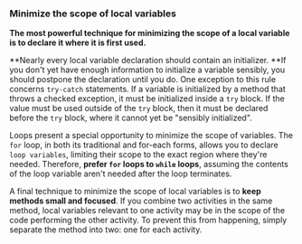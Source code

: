 ### Minimize the scope of local variables

**The most powerful technique for minimizing the scope of a local variable is to declare it where it is first used.**

**Nearly every local variable declaration should contain an initializer. **If you don't yet have enough information to initialize a variable sensibly, you should postpone the declaration until you do. One exception to this rule concerns `try-catch` statements. If a variable is initialized by a method that throws a checked exception, it must be initialized inside a `try` block. If the value must be used outside of the `try` block, then it must be declared before the `try` block, where it cannot yet be "sensibly initialized".

Loops present a special opportunity to minimize the scope of variables. The `for` loop, in both its traditional and for-each forms, allows you to declare `loop variables`, limiting their scope to the exact region where they're needed. Therefore, **prefer `for` loops to `while` loops**, assuming the contents of the loop variable aren't needed after the loop terminates.

A final technique to minimize the scope of local variables is to **keep methods small and focused**. If you combine two activities in the same method, local variables relevant to one activity may be in the scope of the code performing the other activity. To prevent this from happening, simply separate the method into two: one for each activity.